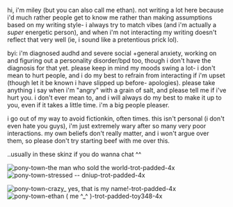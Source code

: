 hi, i'm miley (but you can also call me ethan). not writing a lot here because i'd much rather people get to know me rather than making assumptions based on my writing style- i always try to match vibes (and i'm actually a *super* energetic person), and when i'm not interacting my writing doesn't reflect that very well (ie, i sound like a pretentious prick lol).

byi: i'm diagnosed audhd and severe social +general anxiety, working on and figuring out a personality disorder/bpd too, though i don't have the diagnosis for that yet. please keep in mind my moods swing a lot- i don't mean to hurt people, and i do my best to refrain from interacting if i'm upset (though let it be known i have slipped up before- apologies). please take anything i say when i'm "angry" with a grain of salt, and please tell me if i've hurt you. i don't ever mean to, and i will always do my best to make it up to you, even if it takes a little time. i'm a big people pleaser.

i go out of my way to avoid fictionkin, often times. this isn't personal (i don't even hate you guys), i'm just extremely wary after so many very poor interactions. my own beliefs don't really matter, and i won't argue over them, so please don't try starting beef with me over this.

..usually in these skinz if you do wanna chat ^^

![pony-town-the man who sold the world-trot-padded-4x](https://github.com/user-attachments/assets/f4eae41f-5c55-484a-b4f1-f0a9552a16e8)
![pony-town-stressed -- dniup-trot-padded-4x](https://github.com/user-attachments/assets/b78ad28d-f0e3-41b2-824a-f5d2a9978eca)


![pony-town-crazy_ yes, that is my name!-trot-padded-4x](https://github.com/user-attachments/assets/89e8bf5b-e31e-4ca9-8fad-b9c274f009bd)
![pony-town-ethan ( me ^_^ )-trot-padded-toy348-4x](https://github.com/user-attachments/assets/ffe69917-8818-4e05-ad12-e2f78aea3f15)
